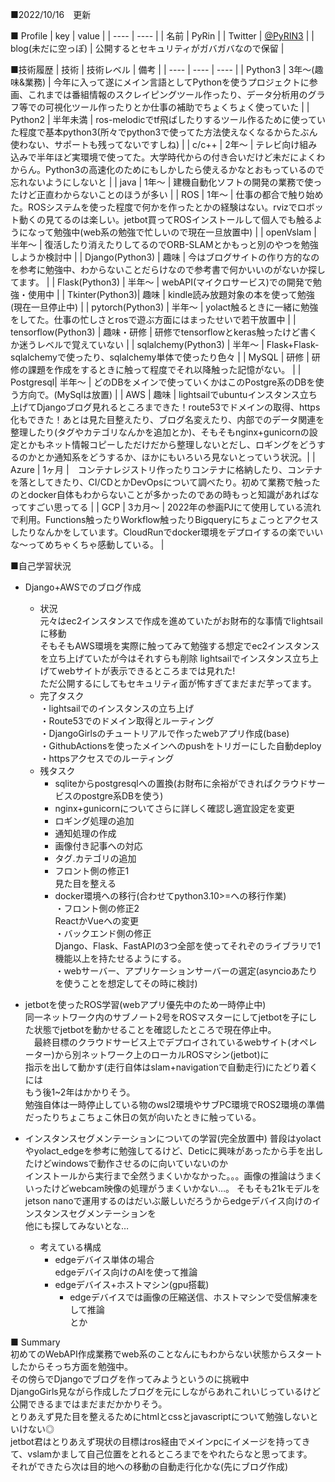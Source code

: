 
■2022/10/16　更新

■ Profile
|  key  |  value  |
| ---- | ---- |
|  名前  |  PyRin  |
|  Twitter  |  [@PyRIN3](https://twitter.com/PyRIN3)  |
| blog(未だに空っぽ) | 公開するとセキュリティがガバガバなので保留 |

■技術履歴
| 技術 | 技術レベル | 備考 |
| ---- | ---- | ---- |
| Python3 | 3年～(趣味&業務) | 今年に入って遂にメイン言語としてPythonを使うプロジェクトに参画、これまでは番組情報のスクレイピングツール作ったり、データ分析用のグラフ等での可視化ツール作ったりとか仕事の補助でちょくちょく使っていた |
| Python2 | 半年未満 | ros-melodicでtf飛ばしたりするツール作るために使っていた程度で基本python3(所々でpython3で使ってた方法使えなくなるからたぶん使わない、サポートも残ってないですしね) |
| c/c++ | 2年～ | テレビ向け組み込みで半年ほど実環境で使ってた。大学時代からの付き合いだけど未だによくわからん。Python3の高速化のためにもしかしたら使えるかなとおもっているので忘れないようにしないと |
| java | 1年～ | 建機自動化ソフトの開発の業務で使ったけど正直わからないことのほうが多い |
| ROS | 1年～ | 仕事の都合で触り始めた。ROSシステムを使った程度で何かを作ったとかの経験はない。rvizでロボット動くの見てるのは楽しい。jetbot買ってROSインストールして個人でも触るようになって勉強中(web系の勉強で忙しいので現在一旦放置中) |
| openVslam | 半年～ | 復活したり消えたりしてるのでORB-SLAMとかもっと別のやつを勉強しようか検討中 |
| Django(Python3) | 趣味 | 今はブログサイトの作り方的なのを参考に勉強中、わからないことだらけなので参考書で何かいいのがないか探してます。 |
| Flask(Python3) | 半年～ |   webAPI(マイクロサービス)での開発で勉強・使用中 |
| Tkinter(Python3)| 趣味 | kindle読み放題対象の本を使って勉強(現在一旦停止中) |
| pytorch(Python3) | 半年～ | yolact触るときに一緒に勉強をしてた。仕事の忙しさとrosで遊ぶ方面にはまったせいで若干放置中 |
| tensorflow(Python3) | 趣味・研修 | 研修でtensorflowとkeras触ったけど書くか迷うレベルで覚えていない |
| sqlalchemy(Python3) | 半年～ | Flask+Flask-sqlalchemyで使ったり、sqlalchemy単体で使ったり色々 |
| MySQL | 研修 | 研修の課題を作成をするときに触って程度でそれ以降触った記憶がない。 |
| Postgresql| 半年～ | どのDBをメインで使っていくかはこのPostgre系のDBを使う方向で。(MySqlは放置) |
| AWS | 趣味 | lightsailでubuntuインスタンス立ち上げてDjangoブログ見れるところまできた！route53でドメインの取得、https化もできた！あとは見た目整えたり、ブログ名変えたり、内部でのデータ関連を整理したり(タグやカテゴリなんかを追加とか)、そもそもnginx+gunicornの設定とかもネット情報コピーしただけだから整理しないとだし、ロギングをどうするのかとか通知系をどうするか、ほかにもいろいろ見ないとっていう状況。|
| Azure | 1ヶ月 |　コンテナレジストリ作ったりコンテナに格納したり、コンテナを落としてきたり、CI/CDとかDevOpsについて調べたり。初めて業務で触ったのとdocker自体もわからないことが多かったのであの時もっと知識があればなってすごい思ってる | 
| GCP | 3カ月～ | 2022年の参画PJにて使用している流れで利用。Functions触ったりWorkflow触ったりBigqueryにちょこっとアクセスしたりなんかをしています。CloudRunでdocker環境をデプロイするの楽でいいな～ってめちゃくちゃ感動している。 |
  
■自己学習状況  
- Django+AWSでのブログ作成  
  - 状況  
    元々はec2インスタンスで作成を進めていたがお財布的な事情でlightsailに移動  
    そもそもAWS環境を実際に触ってみて勉強する想定でec2インスタンスを立ち上げていたが今はそれすらも削除
    lightsailでインスタンス立ち上げてwebサイトが表示できるところまでは見れた!  
    ただ公開するにしてもセキュリティ面が怖すぎてまだまだ芋ってます。  
  - 完了タスク  
    ・lightsailでのインスタンスの立ち上げ  
    ・Route53でのドメイン取得とルーティング  
    ・DjangoGirlsのチュートリアルで作ったwebアプリ作成(base)  
    ・GithubActionsを使ったメインへのpushをトリガーにした自動deploy  
    ・httpsアクセスでのルーティング  
  - 残タスク  
    - sqliteからpostgresqlへの置換(お財布に余裕ができればクラウドサービスのpostgre系DBを使う)  
    - nginx+gunicornについてさらに詳しく確認し適宜設定を変更  
    - ロギング処理の追加  
    - 通知処理の作成  
    - 画像付き記事への対応  
    - タグ.カテゴリの追加  
    - フロント側の修正1  
      見た目を整える  
    - docker環境への移行(合わせてpython3.10>=への移行作業)  
      ・フロント側の修正2  
        ReactかVueへの変更  
      ・バックエンド側の修正  
        Django、Flask、FastAPIの3つ全部を使ってそれぞのライブラリで1機能以上を持たせるようにする。  
      ・webサーバー、アプリケーションサーバーの選定(asyncioあたりを使うことを想定してその時に検討)
  
- jetbotを使ったROS学習(webアプリ優先中のため一時停止中)  
  同一ネットワーク内のサブノート2号をROSマスターにしてjetbotを子にした状態でjetbotを動かせることを確認したところで現在停止中。  
　最終目標のクラウドサービス上でデプロイされているwebサイト(オペレーター)から別ネットワーク上のローカルROSマシン(jetbot)に  
 指示を出して動かす(走行自体はslam+navigationで自動走行)にたどり着くには  
 もう後1~2年はかかりそう。  
 勉強自体は一時停止している物のwsl2環境やサブPC環境でROS2環境の準備だったりちょこちょこ休日の気が向いたときに触っている。
 
- インスタンスセグメンテーションについての学習(完全放置中)
  普段はyolactやyolact_edgeを参考に勉強してるけど、Deticに興味があったから手を出したけどwindowsで動作させるのに向いていないのか  
  インストールから実行まで全然うまくいかなかった。。。画像の推論はうまくいったけどwebcam映像の処理がうまくいかない…。 
  そもそも21kモデルをjetson nanoで運用するのはだいぶ厳しいだろうからedgeデバイス向けのインスタンスセグメンテーションを  
  他にも探してみないとな…  
  - 考えている構成  
    - edgeデバイス単体の場合  
      edgeデバイス向けのAIを使って推論  
    - edgeデバイス+ホストマシン(gpu搭載)  
      - edgeデバイスでは画像の圧縮送信、ホストマシンで受信解凍をして推論  
  とか  

■ Summary  
初めてのWebAPI作成業務でweb系のことなんにもわからない状態からスタートしたからそっち方面を勉強中。  
その傍らでDjangoでブログを作ってみようというのに挑戦中  
DjangoGirls見ながら作成したブログを元にしながらあれこれいじっているけど公開できるまではまだまだかかりそう。  
とりあえず見た目を整えるためにhtmlとcssとjavascriptについて勉強しないといけない◎  
jetbot君はとりあえず現状の目標はros経由でメインpcにイメージを持ってきて、vslamかまして自己位置をとれるところまでをやれたらなと思ってます。  
それができたら次は目的地への移動の自動走行化かな(先にブログ作成)  
